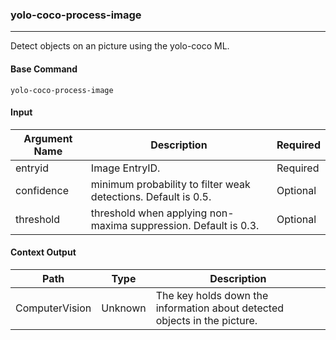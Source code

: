 
### yolo-coco-process-image

***
Detect objects on an picture using the yolo-coco ML.

#### Base Command

`yolo-coco-process-image`

#### Input

| **Argument Name** | **Description** | **Required** |
| --- | --- | --- |
| entryid | Image EntryID. | Required |
| confidence | minimum probability to filter weak detections. Default is 0.5. | Optional |
| threshold | threshold when applying non-maxima suppression. Default is 0.3. | Optional |

#### Context Output

| **Path** | **Type** | **Description** |
| --- | --- | --- |
| ComputerVision | Unknown | The key holds down the information about detected objects in the picture. |
